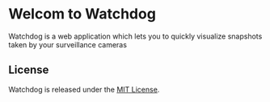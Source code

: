 # Welcom to Watchdog
Watchdog is a web application which lets you to quickly visualize snapshots taken by your surveillance cameras

## License
Watchdog is released under the [MIT License](http://www.opensource.org/licenses/MIT).
